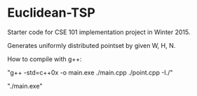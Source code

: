 # Euclidean-TSP
Starter code for CSE 101 implementation project in Winter 2015.

Generates uniformly distributed pointset by given W, H, N.


How to compile with g++:



"g++ -std=c++0x -o main.exe ./main.cpp ./point.cpp -I./"

"./main.exe"

